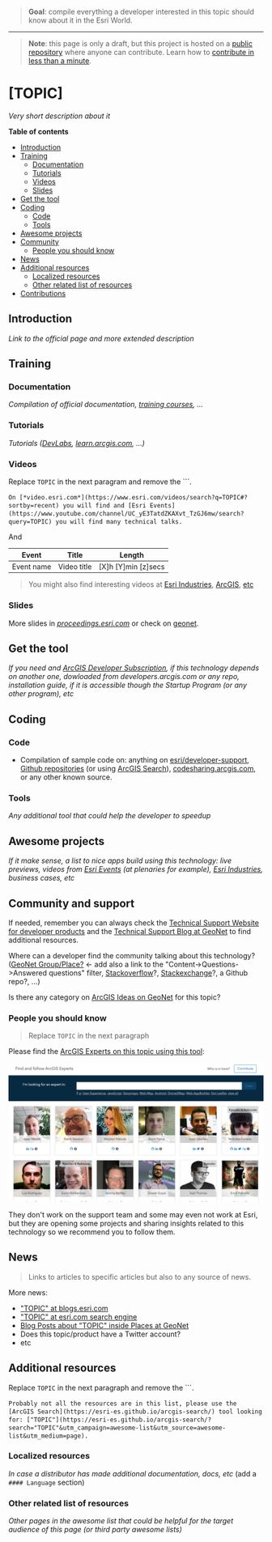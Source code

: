 > **Goal**: compile everything a developer interested in this topic should know about it in the Esri World.

---
> **Note**: this page is only a draft, but this project is hosted on a [public repository](https://github.com/hhkaos/awesome-arcgis) where anyone can contribute. Learn how to [contribute in less than a minute](https://github.com/hhkaos/awesome-arcgis/blob/master/CONTRIBUTING.md#contributions).

# [TOPIC]

*Very short description about it*

<!-- START doctoc generated TOC please keep comment here to allow auto update -->
<!-- DON'T EDIT THIS SECTION, INSTEAD RE-RUN doctoc TO UPDATE -->
**Table of contents**

- [Introduction](#introduction)
- [Training](#training)
  - [Documentation](#documentation)
  - [Tutorials](#tutorials)
  - [Videos](#videos)
  - [Slides](#slides)
- [Get the tool](#get-the-tool)
- [Coding](#coding)
  - [Code](#code)
  - [Tools](#tools)
- [Awesome projects](#awesome-projects)
- [Community](#community)
  - [People you should know](#people-you-should-know)
- [News](#news)
- [Additional resources](#additional-resources)
  - [Localized resources](#localized-resources)
  - [Other related list of resources](#other-related-list-of-resources)
- [Contributions](#contributions)

<!-- END doctoc generated TOC please keep comment here to allow auto update -->

## Introduction

*Link to the official page and more extended description*

## Training

### Documentation

*Compilation of official documentation, [training courses](https://www.esri.com/training/catalog/search/), ...*

### Tutorials

*Tutorials ([DevLabs](https://developers.arcgis.com/labs), [learn.arcgis.com](https://learn.arcgis.com/en/), ...)*

### Videos

Replace `TOPIC` in the next paragram and remove the \`\`\`.

```
On [*video.esri.com*](https://www.esri.com/videos/search?q=TOPIC#?sortby=recent) you will find and [Esri Events](https://www.youtube.com/channel/UC_yE3TatdZKAXvt_TzGJ6mw/search?query=TOPIC) you will find many technical talks.

```

And

|Event|Title|Length|
|---|---|---|
|Event name|Video title| [X]h [Y]min [z]secs|

> You might also find interesting videos at [Esri Industries](https://www.youtube.com/channel/UCZTiOg3n0pqUDSatq7mS2PA), [ArcGIS](https://www.youtube.com/channel/UCgGDPs8cte-VLJbgpaK4GPw), [etc](https://esri-es.github.io/awesome-arcgis/esri/#youtube-channels)

### Slides

More slides in [*proceedings.esri.com*](https://www.google.es/search?q=site%3Aproceedings.esri.com+TOPIC) or check on [geonet](https://community.esri.com/content?query=TOPIC&filterID=all~objecttype~objecttype%5Bdocument%5D).

## Get the tool

*If you need and [ArcGIS Developer Subscription](https://developers.arcgis.com/pricing/), if this technology depends on another one, dowloaded from developers.arcgis.com or any repo, installation guide, if it is accessible though the Startup Program (or any other program), etc*

## Coding

### Code

* Compilation of sample code on: anything on [esri/developer-support](https://github.com/esri/developer-support), [Github repositories](https://hhkaos.github.io/awesome-arcgis/esri/#github-accounts) (or using [ArcGIS Search](https://esri-es.github.io/arcgis-search/?search=TOPIC+site%3Agithub.com&utm_campaign=awesome-list&utm_source=awesome-list&utm_medium=page)), [codesharing.arcgis.com](http://codesharing.arcgis.com/), or any other known source.

### Tools

*Any additional tool that could help the developer to speedup*

## Awesome projects

*If it make sense, a list to nice apps build using this technology: live previews, videos from [Esri Events](https://www.youtube.com/channel/UC_yE3TatdZKAXvt_TzGJ6mw) (at plenaries for example), [Esri Industries](https://www.youtube.com/channel/UCZTiOg3n0pqUDSatq7mS2PA/), business cases, etc*

## Community and support

If needed, remember you can always check the [Technical Support Website for developer products](https://support.esri.com/en/Products/Developers) and the [Technical Support Blog at GeoNet](https://community.esri.com/groups/technical-support/blog/tags#/) to find additional resources.

Where can a developer find the community talking about this technology? ([GeoNet Group/Place?](https://community.esri.com/places) <- add also a link to the "Content->Questions->Answered questions" filter, [Stackoverflow](https://stackoverflow.com/search?q=%5BTOPIC%5D+and+%5Barcgis%5D)?, [Stackexchange](https://gis.stackexchange.com/search?q=TOPIC)?, a Github repo?, ...)

Is there any category on [ArcGIS Ideas on GeoNet](https://community.esri.com/community/arcgis-ideas) for this topic?

### People you should know

> Replace `TOPIC` in the next paragraph


Please find the [ArcGIS Experts on this topic using this tool](https://esri-es.github.io/arcgis-experts/?topic=TOPIC):

[![ArcGIS Experts Tool Screenshot](https://github.com/esri-es/arcgis-experts/blob/master/assets/imgs/arcgis-experts-tool.png?raw=true)](https://esri-es.github.io/arcgis-experts/?topic=TOPIC)

They don't work on the support team and some may even not work at Esri,
but they are opening some projects and sharing insights related to this
technology so we recommend you to follow them.

## News

> Links to articles to specific articles but also to any source of news.

More news:

* ["TOPIC" at blogs.esri.com](https://blogs.esri.com/esri/arcgis/tag/TOPIC/)
* ["TOPIC" at esri.com search engine](https://www.esri.com/search?filter=Blogs&q=TOPIC&search=Search)
* [Blog Posts about "TOPIC" inside Places at GeoNet](https://community.esri.com/content?query=TOPIC&filterID=all~objecttype~objecttype%5Bblogpost%5D)
* Does this topic/product have a Twitter account?
* etc

## Additional resources

Replace `TOPIC` in the next paragraph and remove the \`\`\`.

```
Probably not all the resources are in this list, please use the [ArcGIS Search](https://esri-es.github.io/arcgis-search/) tool looking for: ["TOPIC"](https://esri-es.github.io/arcgis-search/?search="TOPIC"&utm_campaign=awesome-list&utm_source=awesome-list&utm_medium=page).
```

### Localized resources

*In case a distributor has made additional documentation, docs, etc* (add a ```#### Language``` section)

### Other related list of resources

*Other pages in the awesome list that could be helpful for the target audience of this page (or third party awesome lists)*
